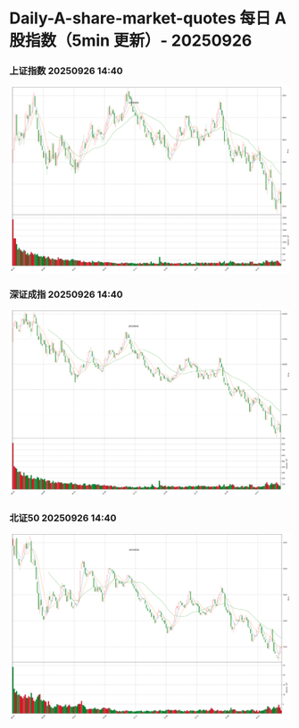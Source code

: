 
# Daily-A-share-market-quotes 每日 A 股指数（5min 更新）- 20250926

### 上证指数 20250926 14:40
![](./fig/2025/9/20250926-sh000001.png)

### 深证成指 20250926 14:40
![](./fig/2025/9/20250926-sz399001.png)

### 北证50 20250926 14:40
![](./fig/2025/9/20250926-bj899050.png)
